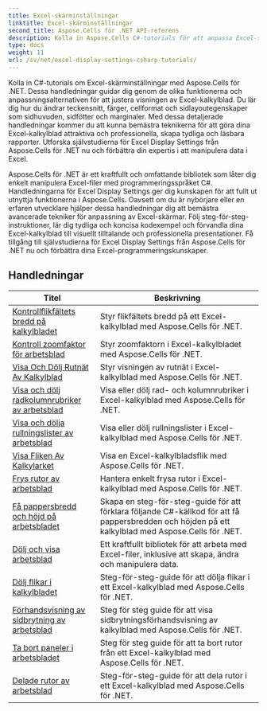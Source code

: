```yaml
---
title: Excel-skärminställningar
linktitle: Excel-skärminställningar
second_title: Aspose.Cells för .NET API-referens
description: Kolla in Aspose.Cells C#-tutorials för att anpassa Excel-skärmen. Ändra typsnitt, färger, format och skapa attraktiva rapporter.
type: docs
weight: 11
url: /sv/net/excel-display-settings-csharp-tutorials/
---
```

Kolla in C#-tutorials om Excel-skärminställningar med Aspose.Cells för .NET. Dessa handledningar guidar dig genom de olika funktionerna och anpassningsalternativen för att justera visningen av Excel-kalkylblad. Du lär dig hur du ändrar teckensnitt, färger, cellformat och sidlayoutegenskaper som sidhuvuden, sidfötter och marginaler. Med dessa detaljerade handledningar kommer du att kunna bemästra teknikerna för att göra dina Excel-kalkylblad attraktiva och professionella, skapa tydliga och läsbara rapporter. Utforska självstudierna för Excel Display Settings från Aspose.Cells för .NET nu och förbättra din expertis i att manipulera data i Excel.

Aspose.Cells för .NET är ett kraftfullt och omfattande bibliotek som låter dig enkelt manipulera Excel-filer med programmeringsspråket C#. Handledningarna för Excel Display Settings ger dig kunskapen för att fullt ut utnyttja funktionerna i Aspose.Cells. Oavsett om du är nybörjare eller en erfaren utvecklare hjälper dessa handledningar dig att bemästra avancerade tekniker för anpassning av Excel-skärmar. Följ steg-för-steg-instruktioner, lär dig tydliga och koncisa kodexempel och förvandla dina Excel-kalkylblad till visuellt tilltalande och professionella presentationer. Få tillgång till självstudierna för Excel Display Settings från Aspose.Cells för .NET nu och förbättra dina Excel-programmeringskunskaper.

## Handledningar 
| Titel | Beskrivning |
| --- | --- |
| [Kontrollflikfältets bredd på kalkylbladet](./control-tab-bar-width-of-spreadsheet/) | Styr flikfältets bredd på ett Excel-kalkylblad med Aspose.Cells för .NET. |  
| [Kontroll zoomfaktor för arbetsblad](./controll-zoom-factor-of-worksheet/) | Styr zoomfaktorn i Excel-kalkylbladet med Aspose.Cells för .NET. |  
| [Visa Och Dölj Rutnät Av Kalkylblad](./display-and-hide-gridlines-of-worksheet/) | Styr visningen av rutnät i Excel-kalkylblad med Aspose.Cells för .NET. |  
| [Visa och dölj radkolumnrubriker av arbetsblad](./display-and-hide-row-column-headers-of-worksheet/) | Visa eller dölj rad- och kolumnrubriker i Excel-kalkylblad med Aspose.Cells för .NET. |  
| [Visa och dölja rullningslister av arbetsblad](./display-and-hide-scroll-bars-of-worksheet/) | Visa eller dölj rullningslister i Excel-kalkylblad med Aspose.Cells för .NET. |  
| [Visa Fliken Av Kalkylarket](./display-tab-of-spreadsheet/) | Visa en Excel-kalkylbladsflik med Aspose.Cells för .NET. |  
| [Frys rutor av arbetsblad](./freeze-panes-of-worksheet/) | Hantera enkelt frysa rutor i Excel-kalkylblad med Aspose.Cells för .NET. |  
| [Få pappersbredd och höjd på arbetsbladet](./get-paper-width-and-height-of-worksheet/) | Skapa en steg-för-steg-guide för att förklara följande C#-källkod för att få pappersbredden och höjden på ett kalkylblad med Aspose.Cells för .NET. |  
| [Dölj och visa arbetsblad](./hide-and-unhide-worksheet/) | Ett kraftfullt bibliotek för att arbeta med Excel-filer, inklusive att skapa, ändra och manipulera data. |  
| [Dölj flikar i kalkylbladet](./hide-tabs-of-spreadsheet/) | Steg-för-steg-guide för att dölja flikar i ett Excel-kalkylblad med Aspose.Cells för .NET. |  
| [Förhandsvisning av sidbrytning av arbetsblad](./page-break-preview-of-worksheet/) | Steg för steg guide för att visa sidbrytningsförhandsvisning av kalkylblad med Aspose.Cells för .NET. |  
| [Ta bort paneler i arbetsbladet](./remove-panes-of-worksheet/) | Steg för steg guide för att ta bort rutor från ett Excel-kalkylblad med Aspose.Cells för .NET. |  
| [Delade rutor av arbetsblad](./split-panes-of-worksheet/) | Steg-för-steg-guide för att dela rutor i ett Excel-kalkylblad med Aspose.Cells för .NET. |  